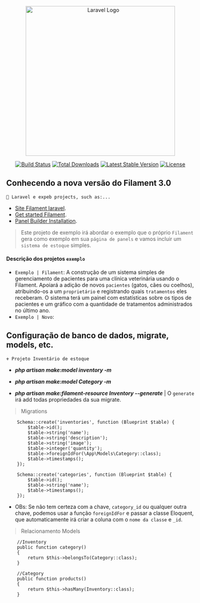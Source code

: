 <p align="center"><a href="https://laravel.com" target="_blank"><img src="https://raw.githubusercontent.com/laravel/art/master/logo-lockup/5%20SVG/2%20CMYK/1%20Full%20Color/laravel-logolockup-cmyk-red.svg" width="400" alt="Laravel Logo"></a></p>

<p align="center">
<a href="https://github.com/laravel/framework/actions"><img src="https://github.com/laravel/framework/workflows/tests/badge.svg" alt="Build Status"></a>
<a href="https://packagist.org/packages/laravel/framework"><img src="https://img.shields.io/packagist/dt/laravel/framework" alt="Total Downloads"></a>
<a href="https://packagist.org/packages/laravel/framework"><img src="https://img.shields.io/packagist/v/laravel/framework" alt="Latest Stable Version"></a>
<a href="https://packagist.org/packages/laravel/framework"><img src="https://img.shields.io/packagist/l/laravel/framework" alt="License"></a>
</p>

## Conhecendo a nova versão do Filament 3.0

    🔑 Laravel e expeb projects, such as:...

- [Site Filament laravel](https://filamentphp.com/).
- [Get started Filament](https://filamentphp.com/docs).
- [Panel Builder Installation](https://filamentphp.com/docs/3.x/panels/installation).

> Este projeto de exemplo irá abordar o exemplo que o próprio  `Filament` gera como exemplo em sua `página de panels` e vamos 
> incluir um `sistema de estoque` simples.

#### Descrição dos projetos `exemplo`
 - `Exemplo | Filament`: A construção de um sistema simples de gerenciamento de pacientes para uma clínica veterinária usando o Filament. 
 Apoiará a adição de novos `pacientes` (gatos, cães ou coelhos), atribuindo-os a um `proprietário` e registrando quais 
 `tratamentos` eles receberam. O sistema terá um painel com estatísticas sobre os tipos de pacientes e um gráfico com a 
 quantidade de tratamentos administrados no último ano.
 - `Exemplo | Novo`: 

## Configuração de banco de dados, migrate, models, etc.

    ⚜ Projeto Inventário de estoque

- **_php artisan make:model inventory -m_**
- **_php artisan make:model Category -m_**

- **_php artisan make:filament-resource Inventory --generate_** | O `generate` irá add todas propriedades da sua migrate.

> Migrations
~~~~~~
    Schema::create('inventories', function (Blueprint $table) {
        $table->id();
        $table->string('name');
        $table->string('description');
        $table->string('image');
        $table->integer('quantity');
        $table->foreignIdFor(\App\Models\Category::class);
        $table->timestamps();
    });

    Schema::create('categories', function (Blueprint $table) {
        $table->id();
        $table->string('name');
        $table->timestamps();
    });
~~~~~~

- OBs: Se não tem certeza com a chave, `category_id` ou qualquer outra chave, podemos usar a função `foreignIdFor` e 
passar a classe Eloquent, que automaticamente irá criar a coluna com o `nome da classe` e `_id`.

> Relacionamento Models

~~~~~~
    //Inventory
    public function category()
    {
        return $this->belongsTo(Category::class);
    }

    //Category
    public function products()
    {
        return $this->hasMany(Inventory::class);
    }
~~~~~~


